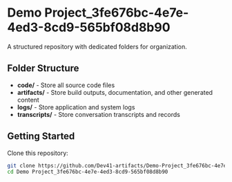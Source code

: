 # Demo Project_3fe676bc-4e7e-4ed3-8cd9-565bf08d8b90
A structured repository with dedicated folders for organization.

## Folder Structure

- **code/** - Store all source code files
- **artifacts/** - Store build outputs, documentation, and other generated content
- **logs/** - Store application and system logs
- **transcripts/** - Store conversation transcripts and records

## Getting Started

Clone this repository:
```bash
git clone https://github.com/Dev41-artifacts/Demo-Project_3fe676bc-4e7e-4ed3-8cd9-565bf08d8b90
cd Demo Project_3fe676bc-4e7e-4ed3-8cd9-565bf08d8b90
```
